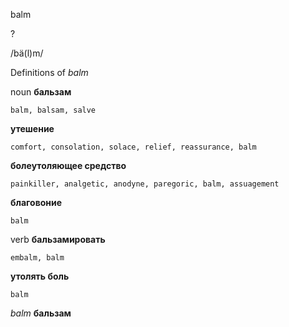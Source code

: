 balm

?

/bä(l)m/

Definitions of _balm_

noun
**бальзам**

    balm, balsam, salve
**утешение**

    comfort, consolation, solace, relief, reassurance, balm
**болеутоляющее средство**

    painkiller, analgetic, anodyne, paregoric, balm, assuagement
**благовоние**

    balm

verb
**бальзамировать**

    embalm, balm
**утолять боль**

    balm

_balm_
**бальзам**